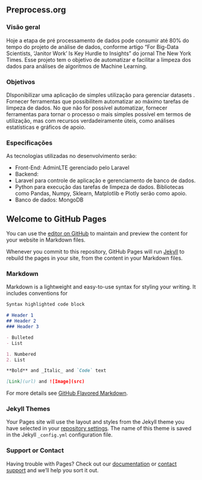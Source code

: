 ## Preprocess.org

### Visão geral
Hoje a etapa de pré processamento de dados pode consumir até 80% do tempo do projeto de análise de dados, conforme artigo “For Big-Data Scientists, ‘Janitor Work’ Is Key Hurdle to Insights” do jornal  The New York Times. Esse projeto tem o objetivo de automatizar e facilitar a limpeza dos dados para análises de algoritmos de Machine Learning.
### Objetivos
DIsponibilizar uma  aplicação de simples utilização para gerenciar datasets .
Fornecer ferramentas que possibilitem automatizar ao máximo tarefas de limpeza de dados.
No que não for possível automatizar, fornecer ferramentas para tornar o processo o mais simples possível em termos de utilização, mas com recursos verdadeiramente úteis, como análises estatísticas e gráficos de apoio.
### Especificações
As tecnologias utilizadas no desenvolvimento serão:
- Front-End: AdminLTE gerenciado pelo Laravel
- Backend: 
- Laravel para controle de aplicação e gerenciamento de banco de dados.
- Python para execução das tarefas de limpeza de dados. Bibliotecas como Pandas, Numpy, Sklearn, Matplotlib e Plotly serão como apoio.
- Banco de dados: MongoDB 


## Welcome to GitHub Pages

You can use the [editor on GitHub](https://github.com/preprocessorg/core/edit/master/README.md) to maintain and preview the content for your website in Markdown files.

Whenever you commit to this repository, GitHub Pages will run [Jekyll](https://jekyllrb.com/) to rebuild the pages in your site, from the content in your Markdown files.

### Markdown

Markdown is a lightweight and easy-to-use syntax for styling your writing. It includes conventions for

```markdown
Syntax highlighted code block

# Header 1
## Header 2
### Header 3

- Bulleted
- List

1. Numbered
2. List

**Bold** and _Italic_ and `Code` text

[Link](url) and ![Image](src)
```

For more details see [GitHub Flavored Markdown](https://guides.github.com/features/mastering-markdown/).

### Jekyll Themes

Your Pages site will use the layout and styles from the Jekyll theme you have selected in your [repository settings](https://github.com/preprocessorg/core/settings). The name of this theme is saved in the Jekyll `_config.yml` configuration file.

### Support or Contact

Having trouble with Pages? Check out our [documentation](https://help.github.com/categories/github-pages-basics/) or [contact support](https://github.com/contact) and we’ll help you sort it out.
